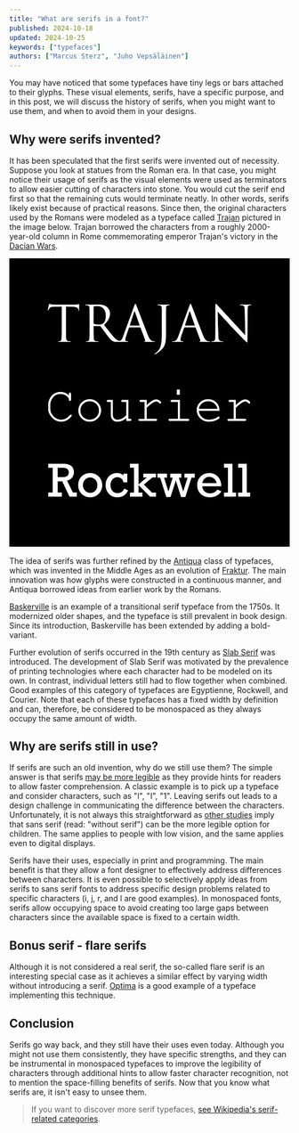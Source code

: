 ```yaml
---
title: "What are serifs in a font?"
published: 2024-10-18
updated: 2024-10-25
keywords: ["typefaces"]
authors: ["Marcus Sterz", "Juho Vepsäläinen"]
---
```


You may have noticed that some typefaces have tiny legs or bars attached to their glyphs. These visual elements, serifs, have a specific purpose, and in this post, we will discuss the history of serifs, when you might want to use them, and when to avoid them in your designs.

## Why were serifs invented?

It has been speculated that the first serifs were invented out of necessity. Suppose you look at statues from the Roman era. In that case, you might notice their usage of serifs as the visual elements were used as terminators to allow easier cutting of characters into stone. You would cut the serif end first so that the remaining cuts would terminate neatly. In other words, serifs likely exist because of practical reasons. Since then, the original characters used by the Romans were modeled as a typeface called [Trajan](https://en.wikipedia.org/wiki/Trajan_(typeface)) pictured in the image below. Trajan borrowed the characters from a roughly 2000-year-old column in Rome commemorating emperor Trajan's victory in the [Dacian Wars](https://en.wikipedia.org/wiki/Trajan%27s_Dacian_Wars).

![This is some image caption](/images/MLBlogposts-whatareserifsinafont-01.png)

The idea of serifs was further refined by the [Antiqua](https://en.wikipedia.org/wiki/Antiqua_(typeface_class)) class of typefaces, which was invented in the Middle Ages as an evolution of [Fraktur](https://en.wikipedia.org/wiki/Fraktur). The main innovation was how glyphs were constructed in a continuous manner, and Antiqua borrowed ideas from earlier work by the Romans.

[Baskerville](https://en.wikipedia.org/wiki/Baskerville) is an example of a transitional serif typeface from the 1750s. It modernized older shapes, and the typeface is still prevalent in book design. Since its introduction, Baskerville has been extended by adding a bold-variant.

Further evolution of serifs occurred in the 19th century as [Slab Serif](https://en.wikipedia.org/wiki/Slab_serif) was introduced. The development of Slab Serif was motivated by the prevalence of printing technologies where each character had to be modeled on its own. In contrast, individual letters still had to flow together when combined. Good examples of this category of typefaces are Egyptienne, Rockwell, and Courier. Note that each of these typefaces has a fixed width by definition and can, therefore, be considered to be monospaced as they always occupy the same amount of width.

## Why are serifs still in use?

If serifs are such an old invention, why do we still use them? The simple answer is that serifs [may be more legible](https://pmc.ncbi.nlm.nih.gov/articles/PMC4612630/) as they provide hints for readers to allow faster comprehension. A classic example is to pick up a typeface and consider characters, such as "l", "I", "1". Leaving serifs out leads to a design challenge in communicating the difference between the characters. Unfortunately, it is not always this straightforward as [other studies](https://geniusee.com/single-blog/font-readability-research-famous-designers-vs-scientists) imply that sans serif (read: "without serif") can be the more legible option for children. The same applies to people with low vision, and the same applies even to digital displays.

Serifs have their uses, especially in print and programming. The main benefit is that they allow a font designer to effectively address differences between characters. It is even possible to selectively apply ideas from serifs to sans serif fonts to address specific design problems related to specific characters (i, j, r, and l are good examples). In monospaced fonts, serifs allow occupying space to avoid creating too large gaps between characters since the available space is fixed to a certain width.

## Bonus serif - flare serifs

Although it is not considered a real serif, the so-called flare serif is an interesting special case as it achieves a similar effect by varying width without introducing a serif. [Optima](https://en.wikipedia.org/wiki/Optima) is a good example of a typeface implementing this technique.

## Conclusion

Serifs go way back, and they still have their uses even today. Although you might not use them consistently, they have specific strengths, and they can be instrumental in monospaced typefaces to improve the legibility of characters through additional hints to allow faster character recognition, not to mention the space-filling benefits of serifs. Now that you know what serifs are, it isn't easy to unsee them.

> If you want to discover more serif typefaces, [see Wikipedia's serif-related categories](https://en.wikipedia.org/wiki/Category:Serif_typefaces).
